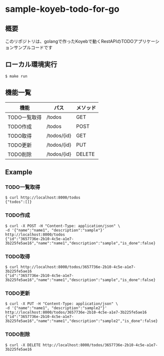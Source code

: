 # sample-koyeb-todo-for-go
## 概要
このリポジトリは、golangで作ったKoyebで動くRestAPIのTODOアプリケーションサンプルコードです

## ローカル環境実行
```shell
$ make run
```

## 機能一覧
| 機能 | パス | メソッド |
| ---- | ---- | ---- |
| TODO一覧取得 | /todos | GET |
| TODO作成 | /todos | POST |
| TODO取得 | /todos/{id} | GET |
| TODO更新 | /todos/{id} | PUT |
| TODO削除 | /todos/{id} | DELETE |

## Example
### TODO一覧取得
```shell
$ curl http://localhost:8000/todos
{"todos":[]}
```
### TODO作成
```shell
$ curl -X POST -H "Content-Type: application/json" \
-d '{"name":"name1", "description":"sample"}' http://localhost:8000/todos
{"id":"3657736e-2b10-4c5e-a1e7-3b225fe5ae16","name":"name1","description":"sample","is_done":false}
```
### TODO取得
```shell
$ curl http://localhost:8000/todos/3657736e-2b10-4c5e-a1e7-3b225fe5ae16
{"id":"3657736e-2b10-4c5e-a1e7-3b225fe5ae16","name":"name1","description":"sample","is_done":false}
```
### TODO更新
```shell
$ curl -X PUT -H "Content-Type: application/json" \
-d '{"name":"name1", "description":"sample2"}' http://localhost:8000/todos/3657736e-2b10-4c5e-a1e7-3b225fe5ae16
{"id":"3657736e-2b10-4c5e-a1e7-3b225fe5ae16","name":"name1","description":"sample2","is_done":false}
```
### TODO削除
```shell
$ curl -X DELETE http://localhost:8000/todos/3657736e-2b10-4c5e-a1e7-3b225fe5ae16
```
